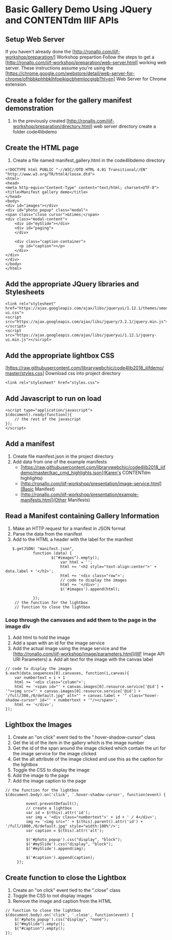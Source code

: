 # Basic Gallery Demo Using JQuery and CONTENTdm IIIF APIs

## Setup Web Server

If you haven't already done the [http://ronallo.com/iiif-workshop/preparation/] Workshop prepartion
Follow the steps to get a [http://ronallo.com/iiif-workshop/preparation/web-server.html] working web server.
These instructions assume you're using the [https://chrome.google.com/webstore/detail/web-server-for-chrome/ofhbbkphhbklhfoeikjpcbhemlocgigb?hl=en] Web Server for Chrome extension. 

## Create a folder for the gallery manifest demonstration

1. In the previously created [http://ronallo.com/iiif-workshop/preparation/directory.html] web server directory create a folder code4libdemo

## Create the HTML page

1.  Create a file named manifest_gallery.html in the code4libdemo directory

```
<!DOCTYPE html PUBLIC "-//W3C//DTD HTML 4.01 Transitional//EN" "http://www.w3.org/TR/html4/loose.dtd">
<html>
<head>
<meta http-equiv="Content-Type" content="text/html; charset=UTF-8">
<title>Manifest gallery demo</title>
</head>
<body>
<div id="images"></div>
<div id="photo_popup" class="modal">
<span class="close cursor">&times;</span>
<div class="modal-content">
    <div id="mySlide"></div>
    <div id="paging">
    </div>

    <div class="caption-container">
      <p id="caption"></p>
    </div>
</div>
</div>
</body>
</html>
```
## Add the appropriate JQuery libraries and Stylesheets

```
<link rel="stylesheet" href="https://ajax.googleapis.com/ajax/libs/jqueryui/1.12.1/themes/smoothness/jquery-ui.css">
<script src="https://ajax.googleapis.com/ajax/libs/jquery/3.2.1/jquery.min.js"></script>
<script src="https://ajax.googleapis.com/ajax/libs/jqueryui/1.12.1/jquery-ui.min.js"></script>
```

## Add the appropriate lightbox CSS
[https://raw.githubusercontent.com/librarywebchic/code4lib2018_iiifdemo/master/styles.css] Download css into project directory 

```
<link rel="stylesheet" href="styles.css">
```

## Add Javascript to run on load
```
<script type="application/javascript">
$(document).ready(function(){
    // the rest of the javascript
});
</script>
```

## Add a manifest

1. Create file manifest.json in the project directory
2. Add data from one of the example manifests
    - [https://raw.githubusercontent.com/librarywebchic/code4lib2018_iiifdemo/master/kac_cmd_highlights.json](Karen's CONTENTdm highlights)
    - [http://ronallo.com/iiif-workshop/presentation/image-service.html](Basic Manifest)
    - [http://ronallo.com/iiif-workshop/presentation/example-manifests.html](Other Manifests)

## Read a Manifest containing Gallery Information

1. Make an HTTP request for a manifest in JSON format
2. Parse the data from the manifest
3. Add to the HTML a header with the label for the manifest

``` 
   $.getJSON( "manifest.json",
            function (data) {
                    $("#images").empty();
                        var html = '';
                        html += '<h2 style="text-align:center">' + data.label + '</h2>';
                        html += '<div class="row">';
                        // code to display the images
                        html += '</div>';
                        $('#images').append(html);
                        
            });
    // the function for the lightbox
    // function to close the lightbox        
```            
### Loop through the canvases and add them to the page in the image div
1. Add html to hold the image
2. Add a span with an id for the image service
3. Add the actual image using the image service and the [http://ronallo.com/iiif-workshop/image/parameters.html](IIIF Image API URI Parameters)
    a. Add alt text for the image with the canvas label

```
// code to display the images
$.each(data.sequences[0].canvases, function(i,canvas){
    var numbertext = i + 1
    html += '<div class="column">';
    html += '<span id="' + canvas.images[0].resource.service['@id'] + '"><img src="' + canvas.images[0].resource.service['@id'] + '/full/300,/0/default.jpg" alt="' + canvas.label + '" class="hover-shadow-cursor" id="' + numbertext + '"/></span>';
    html += '</div>';
});

```

## Lightbox the Images
1. Create an "on click" event tied to the ".hover-shadow-cursor" class
2. Get the id of the item in the gallery which is the image number
3. Get the id of the span around the image clicked which contain the uri for the image service for the image clicked 
4. Get the alt attribute of the image clicked and use this as the caption for the lightbox
5. Toggle the CSS to display the image
6. Add the image to the page
7. Add the image caption to the page

```
// the function for the lightbox
$(document.body).on('click', '.hover-shadow-cursor', function(event) {
         
         event.preventDefault();
         // create a lightbox
         var id = $(this).attr('id');
         var img = '<div class="numbertext">' + id + ' / 4</div>';
         img += '<img src="' + $(this).parent().attr('id') + '/full/1000,/0/default.jpg" style="width:100%"/>';
         var caption = $(this).attr('alt');
         
         $('#photo_popup').css("display", "block");
         $('#mySlide').css("display", "block");
         $('#mySlide').append(img);
         
         $('#caption').append(caption);
     });
```
     
## Create function to close the Lightbox

1. Create an "on click" event tied to the ".close" class
2. Toggle the CSS to not display images
3. Remove the image and caption from the HTML

```
// function to close the lightbox
$(document.body).on('click', '.close', function(event) {
    $('#photo_popup').css("display", "none");
    $("#mySlide").empty();
    $("#caption").empty();
});
```




